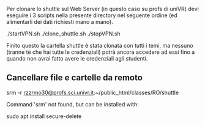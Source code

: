 Per clonare lo shuttle sul Web Server (in questo caso su profs di uniVR) devi eseguire i 3 scripts nella presente directory nel seguente ordine (ed alimentarli dei dati richiesti mano a mano).

./startVPN.sh
./clone_shuttle.sh
./stopVPN.sh

Finito questo la cartella shuttle è stata clonata con tutti i temi, ma nessuno (tranne tè che hai tutte le credenziali) potrà ancora accedere ad essi fino a quando non avrai fatto avere le credenziali agli studenti.

## Cancellare file e cartelle da remoto

srm -r rzzrmo30@profs.sci.univr.it:~/public_html/classes/RO/shuttle

Command 'srm' not found, but can be installed with:

sudo apt install secure-delete

